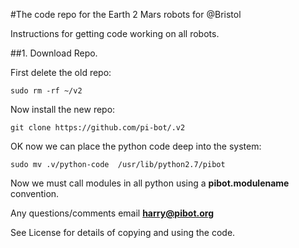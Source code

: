 
#The code repo for the Earth 2 Mars robots for @Bristol 

Instructions for getting code working on all robots.

##1. Download Repo.

First delete the old repo:

```
sudo rm -rf ~/v2
```
Now install the new repo:
```
git clone https://github.com/pi-bot/.v2
```
OK now we can place the python code deep into the system:

```
sudo mv .v/python-code  /usr/lib/python2.7/pibot
```
Now we must call modules in all python using a **pibot.modulename** convention.

Any questions/comments email **harry@pibot.org**

See License for details of copying and using the code.

